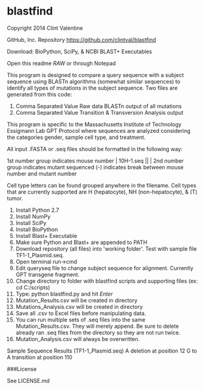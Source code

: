 blastfind
==============

Copyright 2014 Clint Valentine

GitHub, Inc. Repository https://github.com/clintval/blastfind

Download: BioPython, SciPy, & NCBI BLAST+ Executables

Open this readme *RAW* or through Notepad

This program is designed to compare a query sequence with a subject sequence
using BLASTn algorithms (somewhat similar sequences) to identify all types
of mutations in the subject sequence. Two files are generated from this code:

1. Comma Separated Value Raw data BLASTn output of all mutations
2. Comma Separated Value Transition & Transversion Analysis output

This program is specific to the Massachusetts Institute of Technology Essigmann
Lab GPT Protocol where sequences are analyzed considering the categories gender,
sample cell type, and treatment.

All input .FASTA or .seq files should be formatted in the following way:

1st number group indicates mouse number
        |
        10H-1.seq
           ||
           | 2nd number group indicates mutant sequenced
          (-) indicates break between mouse number and mutant number

Cell type letters can be found grouped anywhere in the filename. Cell types that are
currently supported are H (hepatocyte), NH (non-hepatocyte), & (T) tumor.

1. Install Python 2.7
2. Install NumPy
3. Install SciPy
4. Install BioPython
5. Install Blast+ Executable
6. Make sure Python and Blast+ are appended to PATH
7. Download repository (all files) into 'working folder'. Test with sample file TF1-1_Plasmid.seq.
8. Open terminal run->cmd
9. Edit queryseq file to change subject sequence for alignment. Currently GPT transgene fragment.
10. Change directory to folder with blastfind scripts and supporting files (ex: cd C:/scripts)
11. Type: python blastfind.py and hit _Enter_
12. Mutation_Results.csv will be created in directory
13. Mutations_Analysis.csv will be created in directory
14. Save all .csv to Excel files before manipulating data.
15. You can run multiple sets of .seq files into the same Mutation_Results.csv. They will merely append. Be sure to delete already ran .seq files from the directory so they are not run twice.
16. Mutation_Analysis.csv will always be overwritten.

Sample Sequence Results (TF1-1_Plasmid.seq)
A deletion at position 12
G to A transition at position 110

###License

See LICENSE.md
